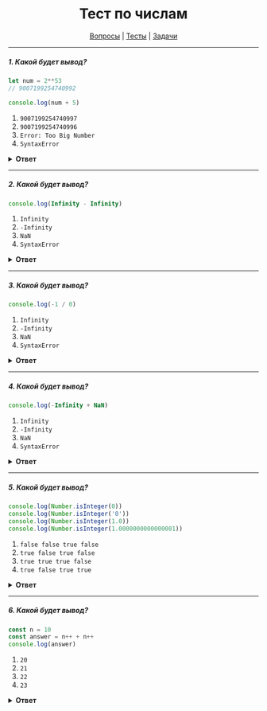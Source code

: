 <div align="center">

# Тест по числам

[Вопросы](https://github.com/dollaween/javascript-questions)
|
[Тесты](https://github.com/dollaween/javascript-tests)
|
[Задачи](https://github.com/dollaween/javascript-tasks)

</div>

---

##### 1. Какой будет вывод?

```javascript
let num = 2**53
// 9007199254740992

console.log(num + 5)
```

1. `9007199254740997`
2. `9007199254740996`
3. `Error: Too Big Number`
4. `SyntaxError`

<details><summary><b>Ответ</b></summary>
<p>

**Ответ: 2**

Из-за ограничений в вычислениях, `2**53` — это максимальное число, которое обеспечивает точность вычислений. Оно же хранится в константе Number.MAX_SAFE_INTEGER.

</p>
</details>

---

##### 2. Какой будет вывод?

```javascript
console.log(Infinity - Infinity)
```

1. `Infinity`
2. `-Infinity`
3. `NaN`
4. `SyntaxError`

<details><summary><b>Ответ</b></summary>
<p>

**Ответ: 3**

</p>
</details>

---

##### 3. Какой будет вывод?

```javascript
console.log(-1 / 0)
```

1. `Infinity`
2. `-Infinity`
3. `NaN`
4. `SyntaxError`

<details><summary><b>Ответ</b></summary>
<p>

**Ответ: 2**

</p>
</details>

---

##### 4. Какой будет вывод?

```javascript
console.log(-Infinity + NaN)
```

1. `Infinity`
2. `-Infinity`
3. `NaN`
4. `SyntaxError`

<details><summary><b>Ответ</b></summary>
<p>

**Ответ: 3**

</p>
</details>

---

##### 5. Какой будет вывод?

```javascript
console.log(Number.isInteger(0))
console.log(Number.isInteger('0'))
console.log(Number.isInteger(1.0))
console.log(Number.isInteger(1.0000000000000001))
```

1. `false false true false`
2. `true false true false`
3. `true true true false`
4. `true false true true`

<details><summary><b>Ответ</b></summary>
<p>

**Ответ: 4**

Метод `Number.isInteger()` — определяет, является ли переданное значение целым числом.

Из-за неточности в вычислениях, мы имеем следующее:
* `Number.isInteger(1.000000000000001)` — `false`
* `Number.isInteger(1.0000000000000001)` — `true`
* `Number.isInteger(1.00000000000000001)` — `true`

</p>
</details>


---

##### 6. Какой будет вывод?

```javascript
const n = 10
const answer = n++ + n++
console.log(answer)
```

1. `20`
2. `21`
3. `22`
4. `23`

<details><summary><b>Ответ</b></summary>
<p>

**Ответ: 2**

</p>
</details>
